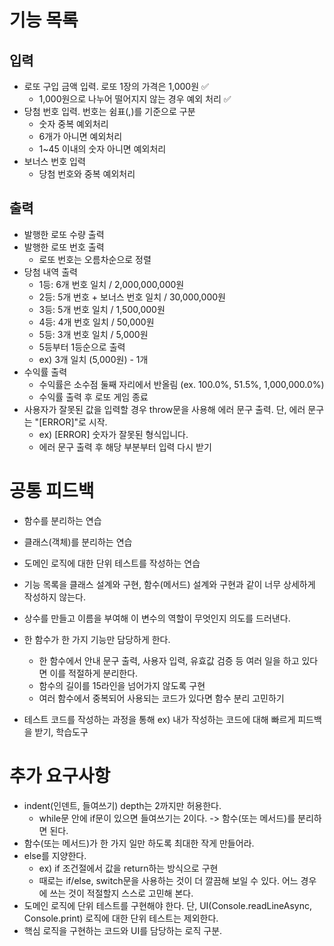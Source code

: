 # 기능 목록

## 입력

- 로또 구입 금액 입력. 로또 1장의 가격은 1,000원 ✅
  - 1,000원으로 나누어 떨어지지 않는 경우 예외 처리 ✅
- 당첨 번호 입력. 번호는 쉼표(,)를 기준으로 구분
  - 숫자 중복 예외처리
  - 6개가 아니면 예외처리
  - 1~45 이내의 숫자 아니면 예외처리
- 보너스 번호 입력
  - 당첨 번호와 중복 예외처리

## 출력

- 발행한 로또 수량 출력
- 발행한 로또 번호 출력
  - 로또 번호는 오름차순으로 정렬
- 당첨 내역 출력
  - 1등: 6개 번호 일치 / 2,000,000,000원
  - 2등: 5개 번호 + 보너스 번호 일치 / 30,000,000원
  - 3등: 5개 번호 일치 / 1,500,000원
  - 4등: 4개 번호 일치 / 50,000원
  - 5등: 3개 번호 일치 / 5,000원
  - 5등부터 1등순으로 출력
  - ex) 3개 일치 (5,000원) - 1개
- 수익률 출력
  - 수익률은 소수점 둘째 자리에서 반올림 (ex. 100.0%, 51.5%, 1,000,000.0%)
  - 수익률 출력 후 로또 게임 종료
- 사용자가 잘못된 값을 입력할 경우 throw문을 사용해 에러 문구 출력. 단, 에러 문구는 "[ERROR]"로 시작.
  - ex) [ERROR] 숫자가 잘못된 형식입니다.
  - 에러 문구 출력 후 해당 부분부터 입력 다시 받기

# 공통 피드백

- 함수를 분리하는 연습
- 클래스(객체)를 분리하는 연습
- 도메인 로직에 대한 단위 테스트를 작성하는 연습

- 기능 목록을 클래스 설계와 구현, 함수(메서드) 설계와 구현과 같이 너무 상세하게 작성하지 않는다.
- 상수를 만들고 이름을 부여해 이 변수의 역할이 무엇인지 의도를 드러낸다.
- 한 함수가 한 가지 기능만 담당하게 한다.
  - 한 함수에서 안내 문구 출력, 사용자 입력, 유효값 검증 등 여러 일을 하고 있다면 이를 적절하게 분리한다.
  - 함수의 길이를 15라인을 넘어가지 않도록 구현
  - 여러 함수에서 중복되어 사용되는 코드가 있다면 함수 분리 고민하기
- 테스트 코드를 작성하는 과정을 통해 ex) 내가 작성하는 코드에 대해 빠르게 피드백을 받기, 학습도구

# 추가 요구사항

- indent(인덴트, 들여쓰기) depth는 2까지만 허용한다.
  - while문 안에 if문이 있으면 들여쓰기는 2이다. -> 함수(또는 메서드)를 분리하면 된다.
- 함수(또는 메서드)가 한 가지 일만 하도록 최대한 작게 만들어라.
- else를 지양한다.
  - ex) if 조건절에서 값을 return하는 방식으로 구현
  - 때로는 if/else, switch문을 사용하는 것이 더 깔끔해 보일 수 있다. 어느 경우에 쓰는 것이 적절할지 스스로 고민해 본다.
- 도메인 로직에 단위 테스트를 구현해야 한다. 단, UI(Console.readLineAsync, Console.print) 로직에 대한 단위 테스트는 제외한다.
- 핵심 로직을 구현하는 코드와 UI를 담당하는 로직 구분.
